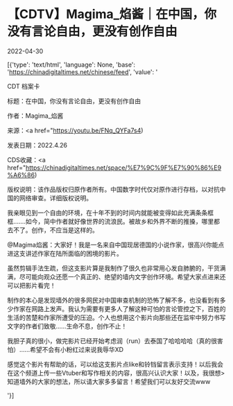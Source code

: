 # 【CDTV】Magima_焰酱｜在中国，你没有言论自由，更没有创作自由

2022-04-30

[{'type': 'text/html', 'language': None, 'base': 'https://chinadigitaltimes.net/chinese/feed', 'value': '

CDT 档案卡

标题：在中国，你没有言论自由，更没有创作自由

作者：Magima_焰酱

来源：<a href="https://youtu.be/FNq_QYFa7s4)

发表日期：2022.4.26

CDS收藏：<a href="https://chinadigitaltimes.net/space/%E7%9C%9F%E7%90%86%E9%A6%86)

版权说明：该作品版权归原作者所有。中国数字时代仅对原作进行存档，以对抗中国的网络审查。详细版权说明。





我亲眼见到一个自由的环境，在十年不到的时间内就能被变得如此充满条条框框&#8230;&#8230;.如今，简中作者就好像世界的流浪民。被故乡和外界不断的推搡，哪里都去不了。创作，不应当是这样的。



@Magima焰酱：大家好！我是一名来自中国现居德国的小说作家，很高兴你能点进这支讲述作家在陆所面临的困境的影片。

虽然剪辑手法生疏，但这支影片算是我制作了很久也非常用心发自肺腑的，干货满满，尽可能向观众还愿一个真正的、绝望的墙内文字创作环境。希望大家点进来还可以把影片看完！

制作的本心是发现墙外的很多网民对中国审查机制的恐怖了解不多，也没看到有多少作家在网路上发声。我认为需要有更多人了解这种可怕的言论管控之下，百姓的生活的苦楚和作家所遭受的压迫。个人也想用这个影片向那些还在监牢中努力书写文字的作者们致敬……生命不息，创作不止！

我胆子真的很小，做完影片已经开始考虑润（run）去泰国了哈哈哈哈（真的很害怕）……希望不会有小粉红过来说我辱华XD

感觉这个影片有帮助的话，可以给这支影片点like和铃铛留言表示支持！以后我会在这个频道上传一些Vtuber和写作相关的内容，很高兴认识大家！以及，我很想&gt; 知道墙外的大家的想法，所以请大家多多留言！希望我们可以友好交流www



'}]